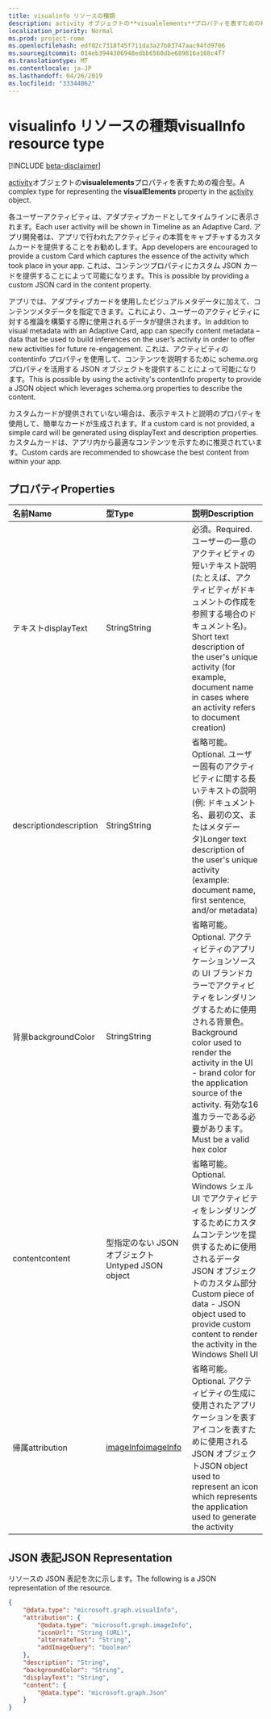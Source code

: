 ```yaml
---
title: visualinfo リソースの種類
description: activity オブジェクトの**visualelements**プロパティを表すための複合型。
localization_priority: Normal
ms.prod: project-rome
ms.openlocfilehash: edf02c7318f45f711da3a27b03747aac94fd9706
ms.sourcegitcommit: 014eb3944306948edbb6560dbe689816a168c4f7
ms.translationtype: MT
ms.contentlocale: ja-JP
ms.lasthandoff: 04/26/2019
ms.locfileid: "33344062"
---
```

# <a name="visualinfo-resource-type"></a><span data-ttu-id="16aa1-103">visualinfo リソースの種類</span><span class="sxs-lookup"><span data-stu-id="16aa1-103">visualInfo resource type</span></span>

[!INCLUDE [beta-disclaimer](../../includes/beta-disclaimer.md)]

<span data-ttu-id="16aa1-104">[activity](../resources/projectrome-activity.md)オブジェクトの**visualelements**プロパティを表すための複合型。</span><span class="sxs-lookup"><span data-stu-id="16aa1-104">A complex type for representing the **visualElements** property in the [activity](../resources/projectrome-activity.md) object.</span></span>

<span data-ttu-id="16aa1-105">各ユーザーアクティビティは、アダプティブカードとしてタイムラインに表示されます。</span><span class="sxs-lookup"><span data-stu-id="16aa1-105">Each user activity will be shown in Timeline as an Adaptive Card.</span></span> <span data-ttu-id="16aa1-106">アプリ開発者は、アプリで行われたアクティビティの本質をキャプチャするカスタムカードを提供することをお勧めします。</span><span class="sxs-lookup"><span data-stu-id="16aa1-106">App developers are encouraged to provide a custom Card which captures the essence of the activity which took place in your app.</span></span> <span data-ttu-id="16aa1-107">これは、コンテンツプロパティにカスタム JSON カードを提供することによって可能になります。</span><span class="sxs-lookup"><span data-stu-id="16aa1-107">This is possible by providing a custom JSON card in the content property.</span></span>

<span data-ttu-id="16aa1-108">アプリでは、アダプティブカードを使用したビジュアルメタデータに加えて、コンテンツメタデータを指定できます。これにより、ユーザーのアクティビティに対する推論を構築する際に使用されるデータが提供されます。</span><span class="sxs-lookup"><span data-stu-id="16aa1-108">In addition to visual metadata with an Adaptive Card, app can specify content metadata – data that be used to build inferences on the user’s activity in order to offer new activities for future re-engagement.</span></span> <span data-ttu-id="16aa1-109">これは、アクティビティの contentinfo プロパティを使用して、コンテンツを説明するために schema.org プロパティを活用する JSON オブジェクトを提供することによって可能になります。</span><span class="sxs-lookup"><span data-stu-id="16aa1-109">This is possible by using the activity's contentInfo property to provide a JSON object which leverages schema.org properties to describe the content.</span></span>

<span data-ttu-id="16aa1-110">カスタムカードが提供されていない場合は、表示テキストと説明のプロパティを使用して、簡単なカードが生成されます。</span><span class="sxs-lookup"><span data-stu-id="16aa1-110">If a custom card is not provided, a simple card will be generated using displayText and description properties.</span></span> <span data-ttu-id="16aa1-111">カスタムカードは、アプリ内から最適なコンテンツを示すために推奨されています。</span><span class="sxs-lookup"><span data-stu-id="16aa1-111">Custom cards are recommended to showcase the best content from within your app.</span></span>

## <a name="properties"></a><span data-ttu-id="16aa1-112">プロパティ</span><span class="sxs-lookup"><span data-stu-id="16aa1-112">Properties</span></span>

|<span data-ttu-id="16aa1-113">名前</span><span class="sxs-lookup"><span data-stu-id="16aa1-113">Name</span></span> | <span data-ttu-id="16aa1-114">型</span><span class="sxs-lookup"><span data-stu-id="16aa1-114">Type</span></span> | <span data-ttu-id="16aa1-115">説明</span><span class="sxs-lookup"><span data-stu-id="16aa1-115">Description</span></span>|
|:----|:------|:-----------|
|<span data-ttu-id="16aa1-116">テキスト</span><span class="sxs-lookup"><span data-stu-id="16aa1-116">displayText</span></span> | <span data-ttu-id="16aa1-117">String</span><span class="sxs-lookup"><span data-stu-id="16aa1-117">String</span></span> | <span data-ttu-id="16aa1-118">必須。</span><span class="sxs-lookup"><span data-stu-id="16aa1-118">Required.</span></span> <span data-ttu-id="16aa1-119">ユーザーの一意のアクティビティの短いテキスト説明 (たとえば、アクティビティがドキュメントの作成を参照する場合のドキュメント名)。</span><span class="sxs-lookup"><span data-stu-id="16aa1-119">Short text description of the user's unique activity (for example, document name in cases where an activity refers to document creation)</span></span>|
|<span data-ttu-id="16aa1-120">description</span><span class="sxs-lookup"><span data-stu-id="16aa1-120">description</span></span> | <span data-ttu-id="16aa1-121">String</span><span class="sxs-lookup"><span data-stu-id="16aa1-121">String</span></span> | <span data-ttu-id="16aa1-122">省略可能。</span><span class="sxs-lookup"><span data-stu-id="16aa1-122">Optional.</span></span> <span data-ttu-id="16aa1-123">ユーザー固有のアクティビティに関する長いテキストの説明 (例: ドキュメント名、最初の文、またはメタデータ)</span><span class="sxs-lookup"><span data-stu-id="16aa1-123">Longer text description of the user's unique activity (example: document name, first sentence, and/or metadata)</span></span>|
|<span data-ttu-id="16aa1-124">背景</span><span class="sxs-lookup"><span data-stu-id="16aa1-124">backgroundColor</span></span> | <span data-ttu-id="16aa1-125">String</span><span class="sxs-lookup"><span data-stu-id="16aa1-125">String</span></span> | <span data-ttu-id="16aa1-126">省略可能。</span><span class="sxs-lookup"><span data-stu-id="16aa1-126">Optional.</span></span> <span data-ttu-id="16aa1-127">アクティビティのアプリケーションソースの UI ブランドカラーでアクティビティをレンダリングするために使用される背景色。</span><span class="sxs-lookup"><span data-stu-id="16aa1-127">Background color used to render the activity in the UI - brand color for the application source of the activity.</span></span> <span data-ttu-id="16aa1-128">有効な16進カラーである必要があります。</span><span class="sxs-lookup"><span data-stu-id="16aa1-128">Must be a valid hex color</span></span>|
|<span data-ttu-id="16aa1-129">content</span><span class="sxs-lookup"><span data-stu-id="16aa1-129">content</span></span> | <span data-ttu-id="16aa1-130">型指定のない JSON オブジェクト</span><span class="sxs-lookup"><span data-stu-id="16aa1-130">Untyped JSON object</span></span> | <span data-ttu-id="16aa1-131">省略可能。</span><span class="sxs-lookup"><span data-stu-id="16aa1-131">Optional.</span></span> <span data-ttu-id="16aa1-132">Windows シェル UI でアクティビティをレンダリングするためにカスタムコンテンツを提供するために使用されるデータ JSON オブジェクトのカスタム部分</span><span class="sxs-lookup"><span data-stu-id="16aa1-132">Custom piece of data - JSON object used to provide custom content to render the activity in the Windows Shell UI</span></span>|
|<span data-ttu-id="16aa1-133">帰属</span><span class="sxs-lookup"><span data-stu-id="16aa1-133">attribution</span></span> | [<span data-ttu-id="16aa1-134">imageInfo</span><span class="sxs-lookup"><span data-stu-id="16aa1-134">imageInfo</span></span>](../resources/projectrome-imageinfo.md) | <span data-ttu-id="16aa1-135">省略可能。</span><span class="sxs-lookup"><span data-stu-id="16aa1-135">Optional.</span></span> <span data-ttu-id="16aa1-136">アクティビティの生成に使用されたアプリケーションを表すアイコンを表すために使用される JSON オブジェクト</span><span class="sxs-lookup"><span data-stu-id="16aa1-136">JSON object used to represent an icon which represents the application used to generate the activity</span></span>|

## <a name="json-representation"></a><span data-ttu-id="16aa1-137">JSON 表記</span><span class="sxs-lookup"><span data-stu-id="16aa1-137">JSON Representation</span></span>

<span data-ttu-id="16aa1-138">リソースの JSON 表記を次に示します。</span><span class="sxs-lookup"><span data-stu-id="16aa1-138">The following is a JSON representation of the resource.</span></span>

<!-- {
  "blockType": "resource",
  "optionalProperties": [
    "attribution",
    "description",
    "backgroundColor",
    "content"
  ],
  "@odata.type": "microsoft.graph.visualInfo"
}-->

```json
{
    "@data.type": "microsoft.graph.visualInfo",
    "attribution": {
        "@odata.type": "microsoft.graph.imageInfo",
        "iconUrl": "String (URL)",
        "alternateText": "String",
        "addImageQuery": "boolean"
    },
    "description": "String",
    "backgroundColor": "String",
    "displayText": "String",
    "content": {
        "@data.type": "microsoft.graph.Json"
    }
}
```

<!-- uuid: 8fcb5dbc-d5aa-4681-8e31-b001d5168d79
2017-06-07 14:57:30 UTC -->
<!--
{
  "type": "#page.annotation",
  "description": "visualinfo resource",
  "keywords": "",
  "section": "documentation",
  "tocPath": "",
  "suppressions": []
}
-->
